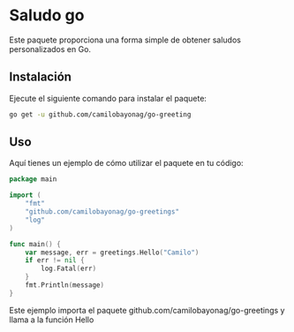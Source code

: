 # Saludo go

Este paquete proporciona una forma simple de obtener saludos personalizados en Go.

## Instalación

Ejecute el siguiente comando para instalar el paquete:

````bash
go get -u github.com/camilobayonag/go-greeting
````

## Uso

Aquí tienes un ejemplo de cómo utilizar el paquete en tu código:

````go
package main

import (
	"fmt"
	"github.com/camilobayonag/go-greetings"
	"log"
)

func main() {
	var message, err = greetings.Hello("Camilo")
	if err != nil {
		log.Fatal(err)
	}
	fmt.Println(message)
}

````

Este ejemplo importa el paquete github.com/camilobayonag/go-greetings y llama a la función Hello